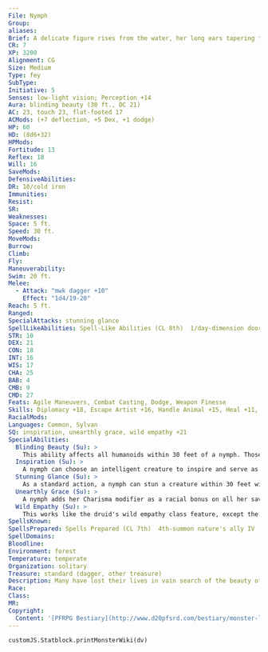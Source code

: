 ```yaml
---
File: Nymph
Group: 
aliases: 
Brief: A delicate figure rises from the water, her long ears tapering to points above her head, her beauty painful in its perfection.
CR: 7
XP: 3200
Alignment: CG
Size: Medium
Type: fey
SubType: 
Initiative: 5
Senses: low-light vision; Perception +14
Aura: blinding beauty (30 ft., DC 21)
AC: 23, touch 23, flat-footed 17
ACMods: (+7 deflection, +5 Dex, +1 dodge)
HP: 60
HD: (8d6+32)
HPMods: 
Fortitude: 13
Reflex: 18
Will: 16
SaveMods: 
DefensiveAbilities: 
DR: 10/cold iron
Immunities: 
Resist: 
SR: 
Weaknesses: 
Space: 5 ft.
Speed: 30 ft.
MoveMods: 
Burrow: 
Climb: 
Fly: 
Maneuverability: 
Swim: 20 ft.
Melee: 
  - Attack: "mwk dagger +10"
    Effect: "1d4/19-20"
Reach: 5 ft.
Ranged: 
SpecialAttacks: stunning glance
SpellLikeAbilities: Spell-Like Abilities (CL 8th)  1/day-dimension door
STR: 10
DEX: 21
CON: 18
INT: 16
WIS: 17
CHA: 25
BAB: 4
CMB: 9
CMD: 27
Feats: Agile Maneuvers, Combat Casting, Dodge, Weapon Finesse
Skills: Diplomacy +18, Escape Artist +16, Handle Animal +15, Heal +11, Knowledge (nature) +14, Perception +14, Sense Motive +14, Stealth +16, Swim +19
RacialMods: 
Languages: Common, Sylvan
SQ: inspiration, unearthly grace, wild empathy +21
SpecialAbilities:
  Blinding Beauty (Su): >
    This ability affects all humanoids within 30 feet of a nymph. Those who look directly at a nymph must succeed on a DC 21 Fortitude save or be blinded permanently. A nymph can suppress or resume this ability as a free action. The save DC is Charisma-based.
  Inspiration (Su): >
    A nymph can choose an intelligent creature to inspire and serve as a muse by giving that creature some token of her affection (typically a lock of her hair).  As long as the nymph retains her favor for this creature and as long as the creature carries the nymph's token, the creature gains a +4 insight bonus on all Will saving throws, Craft checks, and Perform checks. A bard who has a nymph for a muse in this way can use his bardic performance for an additional number of rounds per day equal to his nymph muse's Charisma modifier. The nymph retains a link to her token and its carrier as if she had cast a status spell on the carrier. The nymph can end this effect at any time as a free action. A single nymph may only inspire one creature at a time in this manner.  Spells A nymph casts spells as a 7th-level druid, but cannot swap out prepared spells to cast summon spells.
  Stunning Glance (Su): >
    As a standard action, a nymph can stun a creature within 30 feet with a look. The target must succeed on a DC 21 Fortitude save or be stunned for 2d4 rounds. The save DC is Charisma-based.
  Unearthly Grace (Su): >
    A nymph adds her Charisma modifier as a racial bonus on all her saving throws, and as a deflection bonus to her Armor Class.
  Wild Empathy (Su): >
    This works like the druid's wild empathy class feature, except the nymph has a +6 racial bonus on the check. The nymph's effective druid level is equal to her HD for determining her total modifer to the check.
SpellsKnown: 
SpellsPrepared: Spells Prepared (CL 7th)  4th-summon nature's ally IV  3rd-call lightning (DC 16), cure moderate wounds, water breathing  2nd-barkskin, flame blade, resist energy, tree shape  1st-charm animal (DC 14), endure elements, entangle (DC 14), obscuring mist, produce flame  0-detect magic, guidance, light, stabilize
SpellDomains: 
Bloodline: 
Environment: forest
Temperature: temperate
Organization: solitary
Treasure: standard (dagger, other treasure)
Description: Many have lost their lives in vain search of the beauty of the nymph, and many more to the madness and obsession their grace has upon minds and bodies unprepared for their companionship. Yet the nymph herself is not a cruel creature-a guardian of nature's purest places and most beautiful realms, she treats those who respect her and her abode with kindness, and may even favor someone who takes her fancy with magical gifts. Yet those who would seek to abuse or harm her or her home quickly find that behind her beauty is a fierce protector more than capable of defending her charge.
Race: 
Class: 
MR: 
Copyright:
  Content: '[PFRPG Bestiary](http://www.d20pfsrd.com/bestiary/monster-listings/fey/nymph)'
---
```

```dataviewjs
customJS.Statblock.printMonsterWiki(dv)
```
